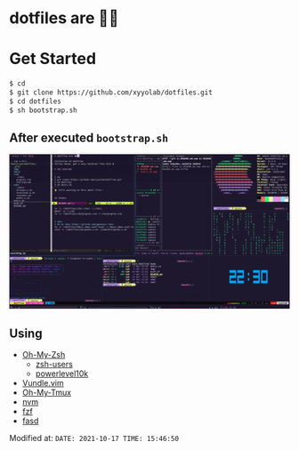# dotfiles are 🦄🦄

# Get Started

```
$ cd
$ git clone https://github.com/xyyolab/dotfiles.git
$ cd dotfiles
$ sh bootstrap.sh
```

## After executed `bootstrap.sh`

![terminal](./images/terminal.png)

## Using

- [Oh-My-Zsh](https://github.com/ohmyzsh/ohmyzsh)
  - [zsh-users](https://github.com/zsh-users)
  - [powerlevel10k](https://github.com/romkatv/powerlevel10k)
- [Vundle.vim](https://github.com/VundleVim/Vundle.vim)
- [Oh-My-Tmux](https://github.com/gpakosz/.tmux)
- [nvm](https://github.com/nvm-sh/nvm)
- [fzf](https://github.com/junegunn/fzf)
- [fasd](https://github.com/clvv/fasd)

Modified at: `DATE: 2021-10-17 TIME: 15:46:50`
